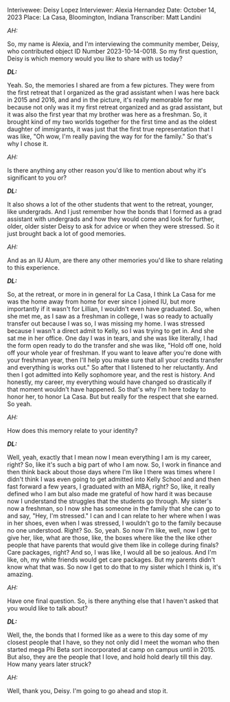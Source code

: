 Interivewee: Deisy Lopez
Interviewer: Alexia Hernandez
Date: October 14, 2023
Place: La Casa, Bloomington, Indiana
Transcriber: Matt Landini

*AH:*

So, my name is Alexia, and I'm interviewing the community member, Deisy, who contributed object ID Number 2023-10-14-0018. So my first question, Deisy is which memory would you like to share with us today? 

 

***DL:*** 

Yeah. So, the memories I shared are from a few pictures. They were from the first retreat that I organized as the grad assistant when I was here back in 2015 and 2016, and and in the picture, it's really memorable for me because not only was it my first retreat organized and as grad assistant, but it was also the first year that my brother was here as a freshman. So, it brought kind of my two worlds together for the first time and as the oldest daughter of immigrants, it was just that the first true representation that I was like, "Oh wow, I'm really paving the way for for the family." So that's why I chose it. 

 

*AH:*

Is there anything any other reason you'd like to mention about why it's significant to you or? 

 

***DL:*** 

It also shows a lot of the other students that went to the retreat, younger, like undergrads. And I just remember how the bonds that I formed as a grad assistant with undergrads and how they would come and look for further, older, older sister Deisy to ask for advice or when they were stressed. So it just brought back a lot of good memories. 

 

*AH:*

And as an IU Alum, are there any other memories you'd like to share relating to this experience. 

 

***DL:*** 

So, at the retreat, or more in in general for La Casa, I think La Casa for me was the home away from home for ever since I joined IU, but more importantly if it wasn't for Lillian, I wouldn't even have graduated. So, when she met me, as I saw as a freshman in college, I was so ready to actually transfer out because I was so, I was missing my home. I was stressed because I wasn't a direct admit to Kelly, so I was trying to get in. And she sat me in her office. One day I was in tears, and she was like literally, I had the form open ready to do the transfer and she was like, "Hold off one, hold off your whole year of freshman. If you want to leave after you're done with your freshman year, then I'll help you make sure that all your credits transfer and everything is works out." So after that I listened to her reluctantly. And then I got admitted into Kelly sophomore year, and the rest is history. And honestly, my career, my everything would have changed so drastically if that moment wouldn't have happened. So that's why I'm here today to honor her, to honor La Casa. But but really for the respect that she earned. So yeah. 

 

*AH:*

How does this memory relate to your identity? 

 

***DL:*** 

Well, yeah, exactly that I mean now I mean everything I am is my career, right? So, like it's such a big part of who I am now. So, I work in finance and then think back about those days where I'm like I there was times where I didn't think I was even going to get admitted into Kelly School and and then fast forward a few years, I graduated with an MBA, right? So, like, it really defined who I am but also made me grateful of how hard it was because now I understand the struggles that the students go through. My sister's now a freshman, so I now she has someone in the family that she can go to and say, "Hey, I'm stressed." I can and I can relate to her where when I was in her shoes, even when I was stressed, I wouldn't go to the family because no one understood. Right? So. So, yeah. So now I'm like, well, now I get to give her, like, what are those, like, the boxes where like the the like other people that have parents that would give them like in college during finals? Care packages, right? And so, I was like, I would all be so jealous. And I'm like, oh, my white friends would get care packages. But my parents didn't know what that was. So now I get to do that to my sister which I think is, it's amazing. 

 

*AH:*

Have one final question. So, is there anything else that I haven't asked that you would like to talk about? 

 

***DL:*** 

Well, the, the bonds that I formed like as a were to this day some of my closest people that I have, so they not only did I meet the woman who then started mega Phi Beta sort incorporated at camp on campus until in 2015. But also, they are the people that I love, and hold hold dearly till this day. How many years later struck? 

 

*AH:*

Well, thank you, Deisy. I'm going to go ahead and stop it. 

 